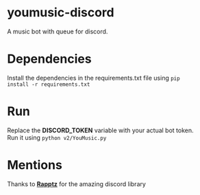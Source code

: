 # youmusic-discord
A music bot with queue for discord.

# Dependencies
Install the dependencies in the requirements.txt file using <code>pip install -r requirements.txt</code>

# Run
Replace the **DISCORD_TOKEN** variable with your actual bot token.<br>
Run it using <code>python v2/YouMusic.py</code>

# Mentions
Thanks to <b>[Rapptz](https://github.com/Rapptz/discord.py)</b> for the amazing discord library
